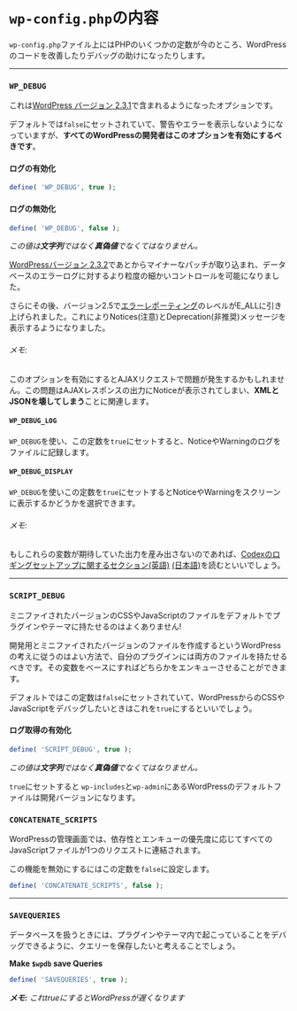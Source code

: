 # `wp-config.php`の内容

`wp-config.php`ファイル上にはPHPのいくつかの定数が今のところ、WordPressのコードを改善したりデバッグの助けになったりします。

---

### `WP_DEBUG`
これは[WordPress バージョン 2.3.1](http://codex.wordpress.org/Version_2.3.1)で含まれるようになったオプションです。

デフォルトでは`false`にセットされていて、警告やエラーを表示しないようになっていますが、**すべてのWordPressの開発者はこのオプションを有効にするべきです**。

#### ログの有効化
```php
define( 'WP_DEBUG', true );
```

#### ログの無効化
```php
define( 'WP_DEBUG', false );
```

_この値は**文字列**ではなく**真偽値**でなくてはなりません。_

[WordPressバージョン 2.3.2](http://codex.wordpress.org/Version_2.3.2)であとからマイナーなパッチが取り込まれ、データベースのエラーログに対するより粒度の細かいコントロールを可能になりました。

さらにその後、バージョン2.5で[エラーレポーティング](http://www.php.net/error-reporting)のレベルがE_ALLに引き上げられました。これによりNotices(注意)とDeprecation(非推奨)メッセージを表示するようになりました。

###### _メモ:_
このオプションを有効にするとAJAXリクエストで問題が発生するかもしれません。この問題はAJAXレスポンスの出力にNoticeが表示されてしまい、**XMLとJSONを壊してしまう**ことに関連します。

#### `WP_DEBUG_LOG`
`WP_DEBUG`を使い、この定数を`true`にセットすると、NoticeやWarningのログをファイルに記録します。

#### `WP_DEBUG_DISPLAY`
`WP_DEBUG`を使いこの定数を`true`にセットするとNoticeやWarningをスクリーンに表示するかどうかを選択できます。
###### メモ:
もしこれらの変数が期待していた出力を産み出さないのであれば、[Codexのロギングセットアップに関するセクション(英語)](http://codex.wordpress.org/Editing_wp-config.php#Configure_Error_Logging) [(日本語)](http://wpdocs.sourceforge.jp/wp-config.php_%E3%81%AE%E7%B7%A8%E9%9B%86#.E3.82.A8.E3.83.A9.E3.83.BC.E3.83.AD.E3.82.B0.E5.8F.96.E5.BE.97.E3.81.AE.E8.A8.AD.E5.AE.9A)を読むといいでしょう。

---

### `SCRIPT_DEBUG`
ミニファイされたバージョンのCSSやJavaScriptのファイルをデフォルトでプラグインやテーマに持たせるのはよくありません!

開発用とミニファイされたバージョンのファイルを作成するというWordPressの考えに従うのはよい方法で、自分のプラグインには両方のファイルを持たせるべきです。その変数をベースにすればどちらかをエンキューさせることができます。

デフォルトではこの定数は`false`にセットされていて、WordPressからのCSSやJavaScriptをデバッグしたいときはこれを`true`にするといいでしょう。

#### ログ取得の有効化
```php
define( 'SCRIPT_DEBUG', true );
```
_この値は**文字列**ではなく**真偽値**でなくてはなりません。_

`true`にセットすると `wp-includes`と`wp-admin`にあるWordPressのデフォルトファイルは開発バージョンになります。

### `CONCATENATE_SCRIPTS`
WordPressの管理画面では、依存性とエンキューの優先度に応じてすべてのJavaScriptファイルが1つのリクエストに連結されます。

この機能を無効にするにはこの定数を`false`に設定します。
```php
define( 'CONCATENATE_SCRIPTS', false );
```

---

### `SAVEQUERIES`
データベースを扱うときには、プラグインやテーマ内で起こっていることをデバッグできるように、クエリーを保存したいと考えることでしょう。

**Make `$wpdb` save Queries**
```php
define( 'SAVEQUERIES', true );
```
_**メモ:** これtrueにするとWordPressが遅くなります_
